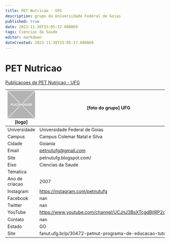 ```yaml
---
title: PET Nutricao - UFG
description: grupo da Universidade Federal de Goias
published: true
date: 2023-11-30T15:05:17.608869
tags: Ciencias da Saude
editor: markdown
dateCreated: 2023-11-30T15:05:17.608869
---
```


# PET Nutricao

[Publicacoes de PET Nutricao - UFG](/atividade/290PETNutricaoUFG/feed)

| ![placeholder.png](/placeholder.png) [logo] | [foto do grupo] UFG         |
| ------------------------------------------- | ------------------------------------------------- |
| Universidade                                | Universidade Federal de Goias      |
| Campus                                      | Campus Colemar Natal e Silva            |
| Cidade                                      | Goiania             |
| Email                                       | petnutufg@gmail.com             |
| Site                                        | petnutufg.blogspot.com/              |
| Eixo                                        | Ciencias da Saude              |
| Tematica                                    |           |
| Ano de criacao                              | 2007        |
| Instagram                                   | https://instagram.com/petnutufg         |
| Facebook                                    | nan          |
| Twitter                                     | nan           |
| YouTube                                     | https://www.youtube.com/channel/UCJnJ3BsXTcgdBjIRP2o6zHw           |
| Contato                                     | nan         |
| Estado                                      |  GO            |
| Site                                        | fanut.ufg.br/p/30472-petnut-programa-de-educacao-tutorial |
